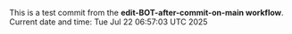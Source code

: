 This is a test commit from the **edit-BOT-after-commit-on-main workflow**.
Current date and time: Tue Jul 22 06:57:03 UTC 2025
